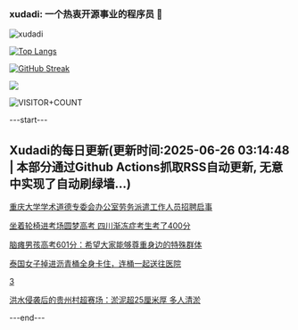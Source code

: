 ### xudadi: 一个热衷开源事业的程序员 👋

![xudadi](https://github-readme-stats-git-masterorgs-github-readme-stats-team.vercel.app/api?username=xudadi)

[![Top Langs](https://github-readme-stats.vercel.app/api/top-langs/?username=xudadi)](https://github.com/anuraghazra/github-readme-stats)

[![GitHub Streak](https://streak-stats.demolab.com?user=xudadi&locale=zh_Hans)](https://git.io/streak-stats)

![](https://raw.githubusercontent.com/xudadi/xudadi/main/assets/github-contribution-grid-snake.svg)

![VISITOR+COUNT](https://komarev.com/ghpvc/?username=xudadi&label=VISITOR+COUNT)


---start---

## Xudadi的每日更新(更新时间:2025-06-26 03:14:48 | 本部分通过Github Actions抓取RSS自动更新, 无意中实现了自动刷绿墙...)

[重庆大学学术道德专委会办公室劳务派遣工作人员招聘启事](https://www.gongkaoleida.com/article/2473981)

[坐着轮椅进考场圆梦高考 四川渐冻症考生考了400分](https://m.163.com/news/article/K2U2ONDT051492T3.html)

[脑瘫男孩高考601分：希望大家能够尊重身边的特殊群体](https://m.163.com/news/article/K2TUHRUC053469LG.html)

[泰国女子掉进沥青桶全身卡住，连桶一起送往医院](https://m.163.com/news/article/K2TP19DB0534P59R.html)

[3](https://m.163.com/touch/news/sub/domestic)

[洪水侵袭后的贵州村超赛场：淤泥超25厘米厚 多人清淤](https://m.163.com/news/article/K2TP02U1053469M5.html)

---end---
